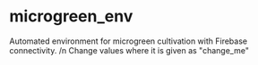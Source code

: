 # microgreen_env
Automated environment for microgreen cultivation with Firebase connectivity. /n
Change values where it is given as "change_me"

